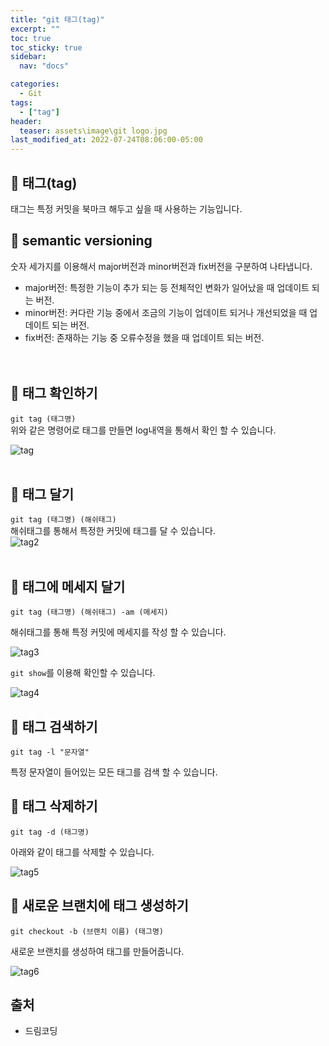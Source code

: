 ```yaml
---
title: "git 태그(tag)"
excerpt: ""
toc: true
toc_sticky: true
sidebar:
  nav: "docs"

categories:
  - Git
tags:
  - ["tag"]
header:
  teaser: assets\image\git logo.jpg
last_modified_at: 2022-07-24T08:06:00-05:00
---
```


## 📄 태그(tag)

태그는 특정 커밋을 북마크 해두고 싶을 때 사용하는 기능입니다.

## 📄 semantic versioning

숫자 세가지를 이용해서 major버전과 minor버전과 fix버전을 구분하여 나타냅니다.

- major버전: 특정한 기능이 추가 되는 등 전체적인 변화가 일어났을 때 업데이트 되는 버전.
- minor버전: 커다란 기능 중에서 조금의 기능이 업데이트 되거나 개선되었을 때 업데이트 되는 버전.
- fix버전: 존재하는 기능 중 오류수정을 했을 때 업데이트 되는 버전.  
  <br><br>

## 📄 태그 확인하기

`git tag (태그명)`  
위와 같은 명령어로 태그를 만들면 log내역을 통해서 확인 할 수 있습니다.

![tag](https://user-images.githubusercontent.com/56298540/180634917-47bcab7d-0d42-447b-87d8-cc583984a148.PNG)
<br>
<br>

## 📄 태그 달기

`git tag (태그명) (해쉬태그)`  
해쉬태그를 통해서 특정한 커밋에 태그를 달 수 있습니다.  
![tag2](https://user-images.githubusercontent.com/56298540/180635100-8ae009de-7f49-4706-81f7-3ad236dbd8be.PNG)
<br>
<br>

## 📄 태그에 메세지 달기

`git tag (태그명) (해쉬태그) -am (메세지)`

해쉬태그를 통해 특정 커밋에 메세지를 작성 할 수 있습니다.

![tag3](https://user-images.githubusercontent.com/56298540/180635403-6d4dd455-6b60-4d11-abb6-d96f214ecddf.PNG)

`git show`를 이용해 확인할 수 있습니다.

![tag4](https://user-images.githubusercontent.com/56298540/180635404-b125399a-fe93-4af6-898e-e4620a2f0246.PNG)

## 📄 태그 검색하기

`git tag -l "문자열"`

특정 문자열이 들어있는 모든 태그를 검색 할 수 있습니다.

## 📄 태그 삭제하기

`git tag -d (태그명)`

아래와 같이 태그를 삭제할 수 있습니다.

![tag5](https://user-images.githubusercontent.com/56298540/180635962-fd7bf024-f800-472f-abf1-8c0bb6860c71.PNG)

## 📄 새로운 브랜치에 태그 생성하기

`git checkout -b (브랜치 이름) (태그명)`

새로운 브랜치를 생성하여 태그를 만들어줍니다.

![tag6](https://user-images.githubusercontent.com/56298540/180636069-fd7fca64-dc2b-420b-b70c-b0b51cd96199.PNG)

## 출처

- 드림코딩
